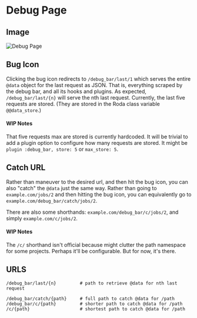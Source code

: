 # Debug Page

## Image

![Debug Page](https://avifs-images.surge.sh/image.png)

## Bug Icon
Clicking the bug icon redirects to `/debug_bar/last/1` which serves the entire `@data` object for the last request as JSON. That is, everything scraped by the debug bar, and all its hooks and plugins. As expected, `/debug_bar/last/{n}` will serve the nth last request. Currently, the last five requests are stored. (They are stored in the Roda class variable `@@data_store`.)

#### WIP Notes
That five requests max are stored is currently hardcoded. It will be trivial to add a plugin option to configure how many requests are stored. It might be `plugin :debug_bar, store: 5` or `max_store: 5`.

## Catch URL
Rather than maneuver to the desired url, and then hit the bug icon, you can also "catch" the `@data` just the same way. Rather than going to `example.com/jobs/2` and then hitting the bug icon, you can equivalently go to `example.com/debug_bar/catch/jobs/2`.

There are also some shorthands: `example.com/debug_bar/c/jobs/2`, and simply `example.com/c/jobs/2`.

#### WIP Notes
The `/c/` shorthand isn't official because  might clutter the path namespace for some projects. Perhaps it'll be configurable. But for now, it's there.

## URLS

    /debug_bar/last/{n}         # path to retrieve @data for nth last request

    /debug_bar/catch/{path}     # full path to catch @data for /path
    /debug_bar/c/{path}         # shorter path to catch @data for /path
    /c/{path}                   # shortest path to catch @data for /path
